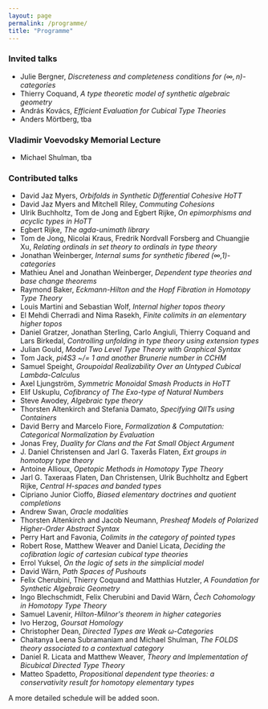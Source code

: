 ```yaml
---
layout: page
permalink: /programme/
title: "Programme"
---
```


### Invited talks
- Julie Bergner, *Discreteness and completeness conditions for $(\infty,n)$-categories*
- Thierry Coquand, *A  type theoretic model of synthetic algebraic geometry*
- András Kovács, *Efficient Evaluation for Cubical Type Theories*
- Anders Mörtberg, tba

### Vladimir Voevodsky Memorial Lecture

- Michael Shulman, tba

### Contributed talks

- David Jaz Myers, *Orbifolds in Synthetic Differential Cohesive HoTT*
- David Jaz Myers and Mitchell Riley, *Commuting Cohesions*
- Ulrik Buchholtz, Tom de Jong and Egbert Rijke, *On epimorphisms and acyclic types in HoTT*
- Egbert Rijke, *The agda-unimath library*
- Tom de Jong, Nicolai Kraus, Fredrik Nordvall Forsberg and Chuangjie Xu, *Relating ordinals in set theory to ordinals in type theory*
- Jonathan Weinberger, *Internal sums for synthetic fibered (∞,1)-categories*
- Mathieu Anel and Jonathan Weinberger, *Dependent type theories and base change theorems*
- Raymond Baker, *Eckmann-Hilton and the Hopf Fibration in Homotopy Type Theory*
- Louis Martini and Sebastian Wolf, *Internal higher topos theory*
- El Mehdi Cherradi and Nima Rasekh, *Finite colimits in an elementary higher topos*
- Daniel Gratzer, Jonathan Sterling, Carlo Angiuli, Thierry Coquand and Lars Birkedal, *Controlling unfolding in type theory using extension types*
- Julian Gould, *Modal Two Level Type Theory with Graphical Syntax*
- Tom Jack, *pi4S3 ~/= 1 and another Brunerie number in CCHM*
- Samuel Speight, *Groupoidal Realizability Over an Untyped Cubical Lambda-Calculus*
- Axel Ljungström, *Symmetric Monoidal Smash Products in HoTT*
- Elif Uskuplu, *Cofibrancy of The Exo-type of  Natural Numbers*
- Steve Awodey, *Algebraic type theory*
- Thorsten Altenkirch and Stefania Damato, *Specifying QIITs using Containers*
- David Berry and Marcelo Fiore, *Formalization & Computation: Categorical Normalization by Evaluation*
- Jonas Frey, *Duality for Clans and the Fat Small Object Argument*
- J. Daniel Christensen and Jarl G. Taxerås Flaten, *Ext groups in homotopy type theory*
- Antoine Allioux, *Opetopic Methods in Homotopy Type Theory*
- Jarl G. Taxeraas Flaten, Dan Christensen, Ulrik Buchholtz and Egbert Rijke, *Central H-spaces and banded types*
- Cipriano Junior Cioffo, *Biased elementary doctrines and quotient completions*
- Andrew Swan, *Oracle modalities*
- Thorsten Altenkirch and Jacob Neumann, *Presheaf Models of Polarized Higher-Order Abstract Syntax*
- Perry Hart and Favonia, *Colimits in the category of pointed types*
- Robert Rose, Matthew Weaver and Daniel Licata, *Deciding the cofibration logic of cartesian cubical type theories*
- Errol Yuksel, *On the logic of sets in the simplicial model*
- David Wärn, *Path Spaces of Pushouts*
- Felix Cherubini, Thierry Coquand and Matthias Hutzler, *A Foundation for Synthetic Algebraic Geometry*
- Ingo Blechschmidt, Felix Cherubini and David Wärn, *Čech Cohomology in Homotopy Type Theory*
- Samuel Lavenir, *Hilton-Milnor's theorem in higher categories*
- Ivo Herzog, *Goursat Homology*
- Christopher Dean, *Directed Types are Weak $\omega$-Categories*
- Chaitanya Leena Subramaniam and Michael Shulman, *The FOLDS theory associated to a contextual category*
- Daniel R. Licata and Matthew Weaver, *Theory and Implementation of Bicubical Directed Type Theory*
- Matteo Spadetto, *Propositional dependent type theories: a conservativity result for homotopy elementary types*

A more detailed schedule will be added soon.
